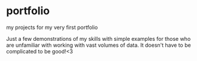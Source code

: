 # portfolio
my projects for my very first portfolio

Just a few demonstrations of my skills with simple examples for those who are unfamiliar with working with vast volumes of data.
It doesn't have to be complicated to be good!<3
